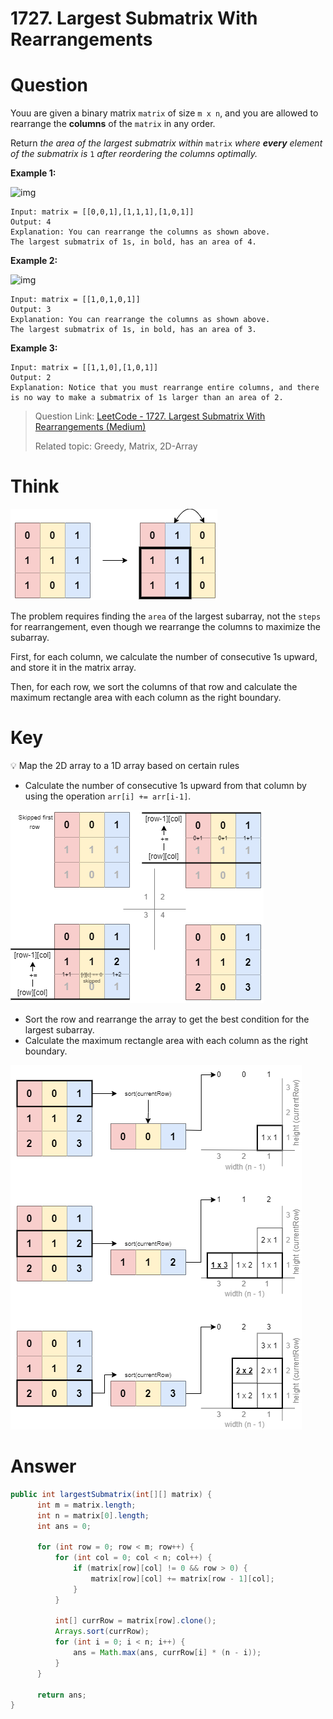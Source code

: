 # 1727. Largest Submatrix With Rearrangements

# Question

Youu are given a binary matrix `matrix` of size `m x n`, and you are allowed to rearrange the **columns** of the `matrix` in any order.

Return *the area of the largest submatrix within* `matrix` *where **every** element of the submatrix is* `1` *after reordering the columns optimally.*

**Example 1:**

![img](https://assets.leetcode.com/uploads/2020/12/29/screenshot-2020-12-30-at-40536-pm.png)

```
Input: matrix = [[0,0,1],[1,1,1],[1,0,1]]
Output: 4
Explanation: You can rearrange the columns as shown above.
The largest submatrix of 1s, in bold, has an area of 4.
```

**Example 2:**

![img](https://assets.leetcode.com/uploads/2020/12/29/screenshot-2020-12-30-at-40852-pm.png)

```
Input: matrix = [[1,0,1,0,1]]
Output: 3
Explanation: You can rearrange the columns as shown above.
The largest submatrix of 1s, in bold, has an area of 3.
```

**Example 3:**

```
Input: matrix = [[1,1,0],[1,0,1]]
Output: 2
Explanation: Notice that you must rearrange entire columns, and there is no way to make a submatrix of 1s larger than an area of 2.
```

 

> Question Link: [LeetCode - 1727. Largest Submatrix With Rearrangements (Medium)](https://leetcode.com/problems/largest-submatrix-with-rearrangements/)
>
> Related topic: Greedy, Matrix, 2D-Array

# Think

![](image/1727.requirement.png)

The problem requires finding the `area` of the largest subarray, not the `steps` for rearrangement, even though we rearrange the columns to maximize the subarray.

First, for each column, we calculate the number of consecutive 1s upward, and store it in the matrix array.

Then, for each row, we sort the columns of that row and calculate the maximum rectangle area with each column as the right boundary.

# Key


💡 Map the 2D array to a 1D array based on certain rules

- Calculate the number of consecutive 1s upward from that column by using the operation `arr[i] += arr[i-1]`.

![](image/1727.step1.png)

- Sort the row and rearrange the array to get the best condition for the largest subarray.
- Calculate the maximum rectangle area with each column as the right boundary.

![](image/1727.step2.png)

# Answer

```java
public int largestSubmatrix(int[][] matrix) {
	  int m = matrix.length;
	  int n = matrix[0].length;
	  int ans = 0;
	  
	  for (int row = 0; row < m; row++) {
	      for (int col = 0; col < n; col++) {
	          if (matrix[row][col] != 0 && row > 0) { 
	              matrix[row][col] += matrix[row - 1][col];
	          }
	      }
	      
	      int[] currRow = matrix[row].clone();
	      Arrays.sort(currRow);
	      for (int i = 0; i < n; i++) {
	          ans = Math.max(ans, currRow[i] * (n - i));
	      }
	  }
	  
	  return ans;
}
```